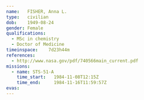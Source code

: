 ```yaml
---
name:	FISHER, Anna L.
type:	civilian
dob:	1949-08-24
gender:	Female
qualifications:
  - MSc in chemistry
  - Doctor of Medicine
timeinspace:	7d23h44m
references:
  - http://www.nasa.gov/pdf/740566main_current.pdf
missions:
  - name: STS-51-A
    time_start:   1984-11-08T12:15Z
    time_end:     1984-11-16T11:59:57Z
evas:
---
```

